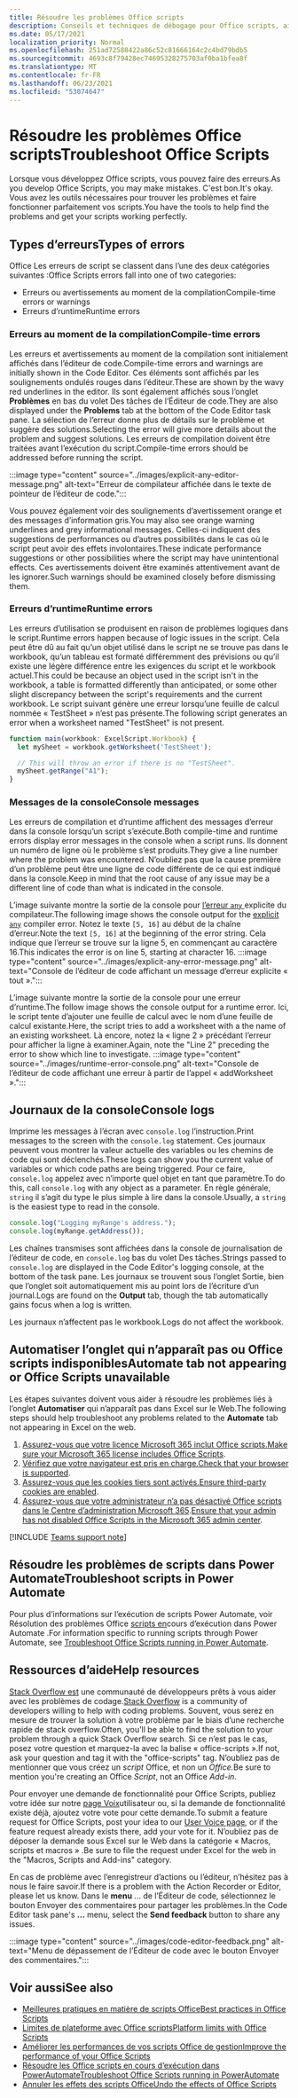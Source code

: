```yaml
---
title: Résoudre les problèmes Office scripts
description: Conseils et techniques de débogage pour Office scripts, ainsi que des ressources d’aide.
ms.date: 05/17/2021
localization_priority: Normal
ms.openlocfilehash: 251ad72588422a86c52c81666164c2c4bd79bdb5
ms.sourcegitcommit: 4693c8f79428ec74695328275703af0ba1bfea8f
ms.translationtype: MT
ms.contentlocale: fr-FR
ms.lasthandoff: 06/23/2021
ms.locfileid: "53074647"
---
```

# <a name="troubleshoot-office-scripts"></a><span data-ttu-id="9ad4c-103">Résoudre les problèmes Office scripts</span><span class="sxs-lookup"><span data-stu-id="9ad4c-103">Troubleshoot Office Scripts</span></span>

<span data-ttu-id="9ad4c-104">Lorsque vous développez Office scripts, vous pouvez faire des erreurs.</span><span class="sxs-lookup"><span data-stu-id="9ad4c-104">As you develop Office Scripts, you may make mistakes.</span></span> <span data-ttu-id="9ad4c-105">C'est bon.</span><span class="sxs-lookup"><span data-stu-id="9ad4c-105">It's okay.</span></span> <span data-ttu-id="9ad4c-106">Vous avez les outils nécessaires pour trouver les problèmes et faire fonctionner parfaitement vos scripts.</span><span class="sxs-lookup"><span data-stu-id="9ad4c-106">You have the tools to help find the problems and get your scripts working perfectly.</span></span>

## <a name="types-of-errors"></a><span data-ttu-id="9ad4c-107">Types d’erreurs</span><span class="sxs-lookup"><span data-stu-id="9ad4c-107">Types of errors</span></span>

<span data-ttu-id="9ad4c-108">Office Les erreurs de script se classent dans l’une des deux catégories suivantes :</span><span class="sxs-lookup"><span data-stu-id="9ad4c-108">Office Scripts errors fall into one of two categories:</span></span>

* <span data-ttu-id="9ad4c-109">Erreurs ou avertissements au moment de la compilation</span><span class="sxs-lookup"><span data-stu-id="9ad4c-109">Compile-time errors or warnings</span></span>
* <span data-ttu-id="9ad4c-110">Erreurs d’runtime</span><span class="sxs-lookup"><span data-stu-id="9ad4c-110">Runtime errors</span></span>

### <a name="compile-time-errors"></a><span data-ttu-id="9ad4c-111">Erreurs au moment de la compilation</span><span class="sxs-lookup"><span data-stu-id="9ad4c-111">Compile-time errors</span></span>

<span data-ttu-id="9ad4c-112">Les erreurs et avertissements au moment de la compilation sont initialement affichés dans l’éditeur de code.</span><span class="sxs-lookup"><span data-stu-id="9ad4c-112">Compile-time errors and warnings are initially shown in the Code Editor.</span></span> <span data-ttu-id="9ad4c-113">Ces éléments sont affichés par les soulignements ondulés rouges dans l’éditeur.</span><span class="sxs-lookup"><span data-stu-id="9ad4c-113">These are shown by the wavy red underlines in the editor.</span></span> <span data-ttu-id="9ad4c-114">Ils sont également affichés sous l’onglet **Problèmes** en bas du volet Des tâches de l’Éditeur de code.</span><span class="sxs-lookup"><span data-stu-id="9ad4c-114">They are also displayed under the **Problems** tab at the bottom of the Code Editor task pane.</span></span> <span data-ttu-id="9ad4c-115">La sélection de l’erreur donne plus de détails sur le problème et suggère des solutions.</span><span class="sxs-lookup"><span data-stu-id="9ad4c-115">Selecting the error will give more details about the problem and suggest solutions.</span></span> <span data-ttu-id="9ad4c-116">Les erreurs de compilation doivent être traitées avant l’exécution du script.</span><span class="sxs-lookup"><span data-stu-id="9ad4c-116">Compile-time errors should be addressed before running the script.</span></span>

:::image type="content" source="../images/explicit-any-editor-message.png" alt-text="Erreur de compilateur affichée dans le texte de pointeur de l’éditeur de code.":::

<span data-ttu-id="9ad4c-118">Vous pouvez également voir des soulignements d’avertissement orange et des messages d’information gris.</span><span class="sxs-lookup"><span data-stu-id="9ad4c-118">You may also see orange warning underlines and grey informational messages.</span></span> <span data-ttu-id="9ad4c-119">Celles-ci indiquent des suggestions de performances ou d’autres possibilités dans le cas où le script peut avoir des effets involontaires.</span><span class="sxs-lookup"><span data-stu-id="9ad4c-119">These indicate performance suggestions or other possibilities where the script may have unintentional effects.</span></span> <span data-ttu-id="9ad4c-120">Ces avertissements doivent être examinés attentivement avant de les ignorer.</span><span class="sxs-lookup"><span data-stu-id="9ad4c-120">Such warnings should be examined closely before dismissing them.</span></span>

### <a name="runtime-errors"></a><span data-ttu-id="9ad4c-121">Erreurs d’runtime</span><span class="sxs-lookup"><span data-stu-id="9ad4c-121">Runtime errors</span></span>

<span data-ttu-id="9ad4c-122">Les erreurs d’utilisation se produisent en raison de problèmes logiques dans le script.</span><span class="sxs-lookup"><span data-stu-id="9ad4c-122">Runtime errors happen because of logic issues in the script.</span></span> <span data-ttu-id="9ad4c-123">Cela peut être dû au fait qu’un objet utilisé dans le script ne se trouve pas dans le workbook, qu’un tableau est formaté différemment des prévisions ou qu’il existe une légère différence entre les exigences du script et le workbook actuel.</span><span class="sxs-lookup"><span data-stu-id="9ad4c-123">This could be because an object used in the script isn't in the workbook, a table is formatted differently than anticipated, or some other slight discrepancy between the script's requirements and the current workbook.</span></span> <span data-ttu-id="9ad4c-124">Le script suivant génère une erreur lorsqu’une feuille de calcul nommée « TestSheet » n’est pas présente.</span><span class="sxs-lookup"><span data-stu-id="9ad4c-124">The following script generates an error when a worksheet named "TestSheet" is not present.</span></span>

```TypeScript
function main(workbook: ExcelScript.Workbook) {
  let mySheet = workbook.getWorksheet('TestSheet');

  // This will throw an error if there is no "TestSheet".
  mySheet.getRange("A1");
}
```

### <a name="console-messages"></a><span data-ttu-id="9ad4c-125">Messages de la console</span><span class="sxs-lookup"><span data-stu-id="9ad4c-125">Console messages</span></span>

<span data-ttu-id="9ad4c-126">Les erreurs de compilation et d’runtime affichent des messages d’erreur dans la console lorsqu’un script s’exécute.</span><span class="sxs-lookup"><span data-stu-id="9ad4c-126">Both compile-time and runtime errors display error messages in the console when a script runs.</span></span> <span data-ttu-id="9ad4c-127">Ils donnent un numéro de ligne où le problème s’est produits.</span><span class="sxs-lookup"><span data-stu-id="9ad4c-127">They give a line number where the problem was encountered.</span></span> <span data-ttu-id="9ad4c-128">N’oubliez pas que la cause première d’un problème peut être une ligne de code différente de ce qui est indiqué dans la console.</span><span class="sxs-lookup"><span data-stu-id="9ad4c-128">Keep in mind that the root cause of any issue may be a different line of code than what is indicated in the console.</span></span>

<span data-ttu-id="9ad4c-129">L’image suivante montre la sortie de la console pour [l’erreur `any` ](../develop/typescript-restrictions.md) explicite du compilateur.</span><span class="sxs-lookup"><span data-stu-id="9ad4c-129">The following image shows the console output for the [explicit `any`](../develop/typescript-restrictions.md) compiler error.</span></span> <span data-ttu-id="9ad4c-130">Notez le texte `[5, 16]` au début de la chaîne d’erreur.</span><span class="sxs-lookup"><span data-stu-id="9ad4c-130">Note the text `[5, 16]` at the beginning of the error string.</span></span> <span data-ttu-id="9ad4c-131">Cela indique que l’erreur se trouve sur la ligne 5, en commençant au caractère 16.</span><span class="sxs-lookup"><span data-stu-id="9ad4c-131">This indicates the error is on line 5, starting at character 16.</span></span>
:::image type="content" source="../images/explicit-any-error-message.png" alt-text="Console de l’éditeur de code affichant un message d’erreur explicite « tout ».":::

<span data-ttu-id="9ad4c-133">L’image suivante montre la sortie de la console pour une erreur d’runtime.</span><span class="sxs-lookup"><span data-stu-id="9ad4c-133">The follow image shows the console output for a runtime error.</span></span> <span data-ttu-id="9ad4c-134">Ici, le script tente d’ajouter une feuille de calcul avec le nom d’une feuille de calcul existante.</span><span class="sxs-lookup"><span data-stu-id="9ad4c-134">Here, the script tries to add a worksheet with a the name of an existing worksheet.</span></span> <span data-ttu-id="9ad4c-135">Là encore, notez la « ligne 2 » précédant l’erreur pour afficher la ligne à examiner.</span><span class="sxs-lookup"><span data-stu-id="9ad4c-135">Again, note the "Line 2" preceding the error to show which line to investigate.</span></span>
:::image type="content" source="../images/runtime-error-console.png" alt-text="Console de l’éditeur de code affichant une erreur à partir de l’appel « addWorksheet ».":::

## <a name="console-logs"></a><span data-ttu-id="9ad4c-137">Journaux de la console</span><span class="sxs-lookup"><span data-stu-id="9ad4c-137">Console logs</span></span>

<span data-ttu-id="9ad4c-138">Imprime les messages à l’écran avec `console.log` l’instruction.</span><span class="sxs-lookup"><span data-stu-id="9ad4c-138">Print messages to the screen with the `console.log` statement.</span></span> <span data-ttu-id="9ad4c-139">Ces journaux peuvent vous montrer la valeur actuelle des variables ou les chemins de code qui sont déclenchés.</span><span class="sxs-lookup"><span data-stu-id="9ad4c-139">These logs can show you the current value of variables or which code paths are being triggered.</span></span> <span data-ttu-id="9ad4c-140">Pour ce faire, `console.log` appelez avec n’importe quel objet en tant que paramètre.</span><span class="sxs-lookup"><span data-stu-id="9ad4c-140">To do this, call `console.log` with any object as a parameter.</span></span> <span data-ttu-id="9ad4c-141">En règle générale, `string` il s’agit du type le plus simple à lire dans la console.</span><span class="sxs-lookup"><span data-stu-id="9ad4c-141">Usually, a `string` is the easiest type to read in the console.</span></span>

```TypeScript
console.log("Logging myRange's address.");
console.log(myRange.getAddress());
```

<span data-ttu-id="9ad4c-142">Les chaînes transmises sont affichées dans la console de journalisation de l’éditeur de code, en `console.log` bas du volet Des tâches.</span><span class="sxs-lookup"><span data-stu-id="9ad4c-142">Strings passed to `console.log` are displayed in the Code Editor's logging console, at the bottom of the task pane.</span></span> <span data-ttu-id="9ad4c-143">Les journaux se  trouvent sous l’onglet Sortie, bien que l’onglet soit automatiquement mis au point lors de l’écriture d’un journal.</span><span class="sxs-lookup"><span data-stu-id="9ad4c-143">Logs are found on the **Output** tab, though the tab automatically gains focus when a log is written.</span></span>

<span data-ttu-id="9ad4c-144">Les journaux n’affectent pas le workbook.</span><span class="sxs-lookup"><span data-stu-id="9ad4c-144">Logs do not affect the workbook.</span></span>

## <a name="automate-tab-not-appearing-or-office-scripts-unavailable"></a><span data-ttu-id="9ad4c-145">Automatiser l’onglet qui n’apparaît pas ou Office scripts indisponibles</span><span class="sxs-lookup"><span data-stu-id="9ad4c-145">Automate tab not appearing or Office Scripts unavailable</span></span>

<span data-ttu-id="9ad4c-146">Les étapes suivantes doivent vous aider à résoudre les problèmes liés à l’onglet **Automatiser** qui n’apparaît pas dans Excel sur le Web.</span><span class="sxs-lookup"><span data-stu-id="9ad4c-146">The following steps should help troubleshoot any problems related to the **Automate** tab not appearing in Excel on the web.</span></span>

1. <span data-ttu-id="9ad4c-147">[Assurez-vous que votre licence Microsoft 365 inclut Office scripts.](../overview/excel.md#requirements)</span><span class="sxs-lookup"><span data-stu-id="9ad4c-147">[Make sure your Microsoft 365 license includes Office Scripts](../overview/excel.md#requirements).</span></span>
1. <span data-ttu-id="9ad4c-148">[Vérifiez que votre navigateur est pris en charge.](platform-limits.md#browser-support)</span><span class="sxs-lookup"><span data-stu-id="9ad4c-148">[Check that your browser is supported](platform-limits.md#browser-support).</span></span>
1. <span data-ttu-id="9ad4c-149">[Assurez-vous que les cookies tiers sont activés.](platform-limits.md#third-party-cookies)</span><span class="sxs-lookup"><span data-stu-id="9ad4c-149">[Ensure third-party cookies are enabled](platform-limits.md#third-party-cookies).</span></span>
1. <span data-ttu-id="9ad4c-150">[Assurez-vous que votre administrateur n’a pas désactivé Office scripts dans le Centre d’administration Microsoft 365](/microsoft-365/admin/manage/manage-office-scripts-settings).</span><span class="sxs-lookup"><span data-stu-id="9ad4c-150">[Ensure that your admin has not disabled Office Scripts in the Microsoft 365 admin center](/microsoft-365/admin/manage/manage-office-scripts-settings).</span></span>

[!INCLUDE [Teams support note](../includes/teams-support-note.md)]

## <a name="troubleshoot-scripts-in-power-automate"></a><span data-ttu-id="9ad4c-151">Résoudre les problèmes de scripts dans Power Automate</span><span class="sxs-lookup"><span data-stu-id="9ad4c-151">Troubleshoot scripts in Power Automate</span></span>

<span data-ttu-id="9ad4c-152">Pour plus d’informations sur l’exécution de scripts Power Automate, voir Résolution des problèmes Office [scripts en](power-automate-troubleshooting.md)cours d’exécution dans Power Automate .</span><span class="sxs-lookup"><span data-stu-id="9ad4c-152">For information specific to running scripts through Power Automate, see [Troubleshoot Office Scripts running in Power Automate](power-automate-troubleshooting.md).</span></span>

## <a name="help-resources"></a><span data-ttu-id="9ad4c-153">Ressources d’aide</span><span class="sxs-lookup"><span data-stu-id="9ad4c-153">Help resources</span></span>

<span data-ttu-id="9ad4c-154">[Stack Overflow est](https://stackoverflow.com/questions/tagged/office-scripts) une communauté de développeurs prêts à vous aider avec les problèmes de codage.</span><span class="sxs-lookup"><span data-stu-id="9ad4c-154">[Stack Overflow](https://stackoverflow.com/questions/tagged/office-scripts) is a community of developers willing to help with coding problems.</span></span> <span data-ttu-id="9ad4c-155">Souvent, vous serez en mesure de trouver la solution à votre problème par le biais d’une recherche rapide de stack overflow.</span><span class="sxs-lookup"><span data-stu-id="9ad4c-155">Often, you'll be able to find the solution to your problem through a quick Stack Overflow search.</span></span> <span data-ttu-id="9ad4c-156">Si ce n’est pas le cas, posez votre question et marquez-la avec la balise « office-scripts ».</span><span class="sxs-lookup"><span data-stu-id="9ad4c-156">If not, ask your question and tag it with the "office-scripts" tag.</span></span> <span data-ttu-id="9ad4c-157">N’oubliez pas de mentionner que vous créez un *script* Office, et non un *Office.*</span><span class="sxs-lookup"><span data-stu-id="9ad4c-157">Be sure to mention you're creating an Office *Script*, not an Office *Add-in*.</span></span>

<span data-ttu-id="9ad4c-158">Pour envoyer une demande de fonctionnalité pour Office Scripts, publiez votre idée sur notre [page Voix](https://excel.uservoice.com/forums/274580-excel-for-the-web?category_id=143439)utilisateur ou, si la demande de fonctionnalité existe déjà, ajoutez votre vote pour cette demande.</span><span class="sxs-lookup"><span data-stu-id="9ad4c-158">To submit a feature request for Office Scripts, post your idea to our [User Voice page](https://excel.uservoice.com/forums/274580-excel-for-the-web?category_id=143439), or if the feature request already exists there, add your vote for it.</span></span> <span data-ttu-id="9ad4c-159">N’oubliez pas de déposer la demande sous Excel sur le Web dans la catégorie « Macros, scripts et macros » .</span><span class="sxs-lookup"><span data-stu-id="9ad4c-159">Be sure to file the request under Excel for the web in the "Macros, Scripts and Add-ins" category.</span></span>

<span data-ttu-id="9ad4c-160">En cas de problème avec l’enregistreur d’actions ou l’éditeur, n’hésitez pas à nous le faire savoir.</span><span class="sxs-lookup"><span data-stu-id="9ad4c-160">If there is a problem with the Action Recorder or Editor, please let us know.</span></span> <span data-ttu-id="9ad4c-161">Dans le **menu** ... de l’Éditeur  de code, sélectionnez le bouton Envoyer des commentaires pour partager les problèmes.</span><span class="sxs-lookup"><span data-stu-id="9ad4c-161">In the Code Editor task pane's **...** menu, select the **Send feedback** button to share any issues.</span></span>

:::image type="content" source="../images/code-editor-feedback.png" alt-text="Menu de dépassement de l’Éditeur de code avec le bouton Envoyer des commentaires.":::

## <a name="see-also"></a><span data-ttu-id="9ad4c-163">Voir aussi</span><span class="sxs-lookup"><span data-stu-id="9ad4c-163">See also</span></span>

- [<span data-ttu-id="9ad4c-164">Meilleures pratiques en matière de scripts Office</span><span class="sxs-lookup"><span data-stu-id="9ad4c-164">Best practices in Office Scripts</span></span>](../develop/best-practices.md)
- [<span data-ttu-id="9ad4c-165">Limites de plateforme avec Office scripts</span><span class="sxs-lookup"><span data-stu-id="9ad4c-165">Platform limits with Office Scripts</span></span>](platform-limits.md)
- [<span data-ttu-id="9ad4c-166">Améliorer les performances de vos scripts Office de gestion</span><span class="sxs-lookup"><span data-stu-id="9ad4c-166">Improve the performance of your Office Scripts</span></span>](../develop/web-client-performance.md)
- [<span data-ttu-id="9ad4c-167">Résoudre les Office scripts en cours d’exécution dans PowerAutomate</span><span class="sxs-lookup"><span data-stu-id="9ad4c-167">Troubleshoot Office Scripts running in PowerAutomate</span></span>](power-automate-troubleshooting.md)
- [<span data-ttu-id="9ad4c-168">Annuler les effets des scripts Office</span><span class="sxs-lookup"><span data-stu-id="9ad4c-168">Undo the effects of Office Scripts</span></span>](undo.md)
